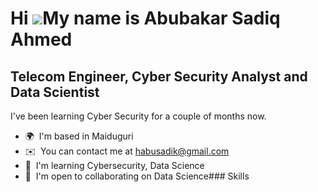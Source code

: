 Hi ![](https://user-images.githubusercontent.com/18350557/176309783-0785949b-9127-417c-8b55-ab5a4333674e.gif)My name is Abubakar Sadiq Ahmed
============================================================================================================================================

Telecom Engineer, Cyber Security Analyst and Data Scientist
-----------------------------------------------------------

I've been learning Cyber Security for a couple of months now.

*   🌍  I'm based in Maiduguri
*   ✉️  You can contact me at [habusadik@gmail.com](mailto:habusadik@gmail.com)
*   🧠  I'm learning Cybersecurity, Data Science
*   🤝  I'm open to collaborating on Data Science### Skills 
